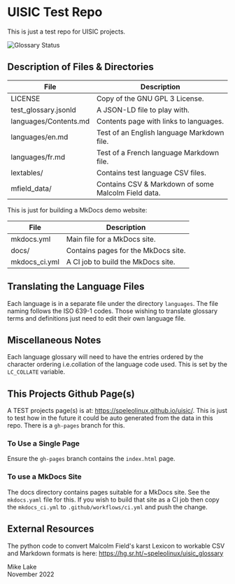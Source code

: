 # UISIC Test Repo

This is just a test repo for UISIC projects.

![Glossary Status](https://github.com/speleolinux/iuisic/actions/workflows/ci.yml/badge.svg)

## Description of Files & Directories

| File                  | Description |
| ----                  | ----------- |
| LICENSE               | Copy of the GNU GPL 3 License.             |
| test_glossary.jsonld  | A JSON-LD file to play with.               |
| languages/Contents.md | Contents page with links to languages.     |
| languages/en.md       | Test of an English language Markdown file. |
| languages/fr.md       | Test of a French language Markdown file.   |
| lextables/            | Contains test language CSV files.          |
| mfield_data/          | Contains CSV & Markdown of some Malcolm Field data. | 

This is just for building a MkDocs demo website:

| File                  | Description |
| ----                  | ----------- |
| mkdocs.yml            | Main file for a MkDocs site.               |
| docs/                 | Contains pages for the MkDocs site.        |
| mkdocs_ci.yml         | A CI job to build the MkDocs site.         |

## Translating the Language Files

Each language is in a separate file under the directory `languages`. The file
naming follows the ISO 639-1 codes. Those wishing to translate glossary terms
and definitions just need to edit their own language file.

## Miscellaneous Notes

Each language glossary will need to have the entries ordered by the character
ordering i.e.collation of the language code used. This is set by the `LC_COLLATE`
variable.

## This Projects Github Page(s)

A TEST projects page(s) is at: <https://speleolinux.github.io/uisic/>.
This is just to test how in the future it could be auto generated from
the data in this repo. There is a `gh-pages` branch for this.

### To Use a Single Page

Ensure the `gh-pages` branch contains the `index.html` page.

### To use a MkDocs Site

The docs directory contains pages suitable for a MkDocs site.
See the `mkdocs.yaml` file for this. If you wish to build that site 
as a CI job then copy the `mkdocs_ci.yml` to `.github/workflows/ci.yml`
and push the change.

## External Resources

The python code to convert Malcolm Field's karst Lexicon to workable CSV and
Markdown formats is here: <https://hg.sr.ht/~speleolinux/uisic_glossary>

Mike Lake    
November 2022

